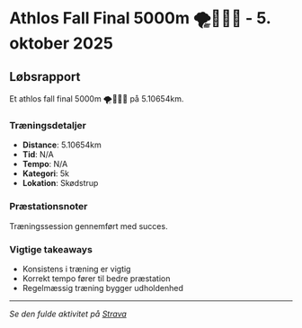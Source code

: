 # Athlos Fall Final 5000m 🌪🏃🏼‍♂️ - 5. oktober 2025

## Løbsrapport

Et athlos fall final 5000m 🌪🏃🏼‍♂️ på 5.10654km.

### Træningsdetaljer

- **Distance**: 5.10654km
- **Tid**: N/A
- **Tempo**: N/A
- **Kategori**: 5k
- **Lokation**: Skødstrup

### Præstationsnoter

Træningssession gennemført med succes.

### Vigtige takeaways

- Konsistens i træning er vigtig
- Korrekt tempo fører til bedre præstation
- Regelmæssig træning bygger udholdenhed

---

_Se den fulde aktivitet på [Strava](https://www.strava.com/activities/12223104330)_
